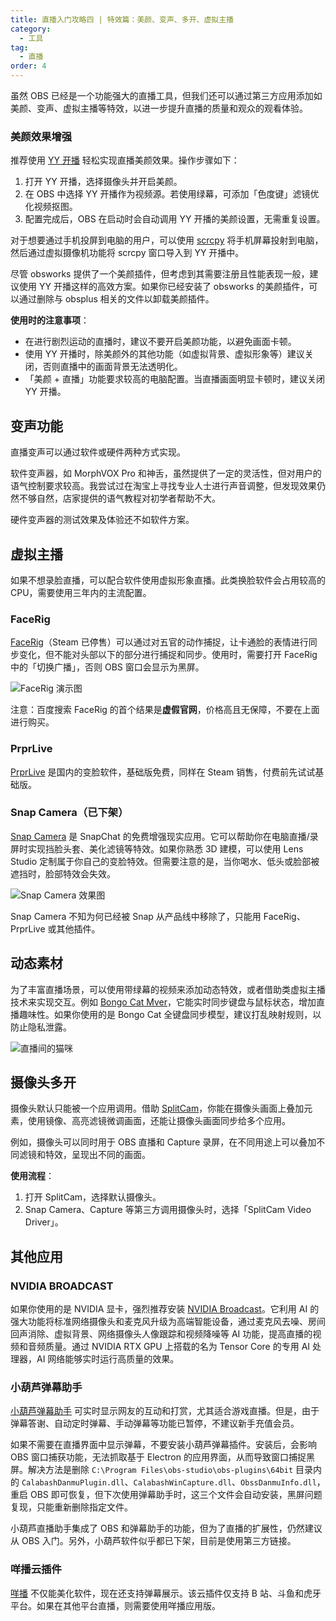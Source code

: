 ```yaml
---
title: 直播入门攻略四 | 特效篇：美颜、变声、多开、虚拟主播
category:
  - 工具
tag:
  - 直播
order: 4
---
```


虽然 OBS 已经是一个功能强大的直播工具，但我们还可以通过第三方应用添加如美颜、变声、虚拟主播等特效，以进一步提升直播的质量和观众的观看体验。

### 美颜效果增强

推荐使用 [YY 开播](https://v.yy.com/) 轻松实现直播美颜效果。操作步骤如下：

1. 打开 YY 开播，选择摄像头并开启美颜。
2. 在 OBS 中选择 YY 开播作为视频源。若使用绿幕，可添加「色度键」滤镜优化视频抠图。
3. 配置完成后，OBS 在启动时会自动调用 YY 开播的美颜设置，无需重复设置。

对于想要通过手机投屏到电脑的用户，可以使用 [scrcpy](https://newzone.top/posts/2019-08-26-scrcpy_screen_projection.html) 将手机屏幕投射到电脑，然后通过虚拟摄像机功能将 scrcpy 窗口导入到 YY 开播中。

尽管 obsworks 提供了一个美颜插件，但考虑到其需要注册且性能表现一般，建议使用 YY 开播这样的高效方案。如果你已经安装了 obsworks 的美颜插件，可以通过删除与 obsplus 相关的文件以卸载美颜插件。

**使用时的注意事项**：

- 在进行剧烈运动的直播时，建议不要开启美颜功能，以避免画面卡顿。
- 使用 YY 开播时，除美颜外的其他功能（如虚拟背景、虚拟形象等）建议关闭，否则直播中的画面背景无法透明化。
- 「美颜 + 直播」功能要求较高的电脑配置。当直播画面明显卡顿时，建议关闭 YY 开播。

## 变声功能

直播变声可以通过软件或硬件两种方式实现。

软件变声器，如 MorphVOX Pro 和神舌，虽然提供了一定的灵活性，但对用户的语气控制要求较高。我尝试过在淘宝上寻找专业人士进行声音调整，但发现效果仍然不够自然，店家提供的语气教程对初学者帮助不大。

硬件变声器的测试效果及体验还不如软件方案。

## 虚拟主播

如果不想录脸直播，可以配合软件使用虚拟形象直播。此类换脸软件会占用较高的 CPU，需要使用三年内的主流配置。

### FaceRig

[FaceRig](https://store.steampowered.com/app/274920/FaceRig/)（Steam 已停售）可以通过对五官的动作捕捉，让卡通脸的表情进行同步变化，但不能对头部以下的部分进行捕捉和同步。使用时，需要打开 FaceRig 中的「切换广播」，否则 OBS 窗口会显示为黑屏。

![FaceRig 演示图](https://img.newzone.top/20210329092154.gif?imageMogr2/format/webp "FaceRig 演示图")

注意：百度搜索 FaceRig 的首个结果是**虚假官网**，价格高且无保障，不要在上面进行购买。

### PrprLive

[PrprLive](https://store.steampowered.com/app/1279610/PrprLive/) 是国内的变脸软件，基础版免费，同样在 Steam 销售，付费前先试试基础版。

### Snap Camera（已下架）

[Snap Camera](https://snapcamera.snapchat.com/) 是 SnapChat 的免费增强现实应用。它可以帮助你在电脑直播/录屏时实现挡脸头套、美化滤镜等特效。如果你熟悉 3D 建模，可以使用 Lens Studio 定制属于你自己的变脸特效。但需要注意的是，当你喝水、低头或脸部被遮挡时，脸部特效会失效。

![Snap Camera 效果图](https://img.newzone.top/SnapCamera.gif?imageMogr2/format/webp "Snap Camera 效果图")

Snap Camera 不知为何已经被 Snap 从产品线中移除了，只能用 FaceRig、PrprLive 或其他插件。

## 动态素材

为了丰富直播场景，可以使用带绿幕的视频来添加动态特效，或者借助类虚拟主播技术来实现交互。例如 [Bongo Cat Mver](https://d.appinn.com/bongo-cat-mver/)，它能实时同步键盘与鼠标状态，增加直播趣味性。如果你使用的是 Bongo Cat 全键盘同步模型，建议打乱映射规则，以防止隐私泄露。

![直播间的猫咪](https://img.newzone.top/2022-06-30-08-29-40.png "直播间的猫咪")

## 摄像头多开

摄像头默认只能被一个应用调用。借助 [SplitCam](https://splitcam.com/)，你能在摄像头画面上叠加元素，使用镜像、高亮滤镜微调画面，还能让摄像头画面同步给多个应用。

例如，摄像头可以同时用于 OBS 直播和 Capture 录屏，在不同用途上可以叠加不同滤镜和特效，呈现出不同的画面。

**使用流程**：

1. 打开 SplitCam，选择默认摄像头。
2. Snap Camera、Capture 等第三方调用摄像头时，选择「SplitCam Video Driver」。

## 其他应用

### NVIDIA BROADCAST

如果你使用的是 NVIDIA 显卡，强烈推荐安装 [NVIDIA Broadcast](https://www.nvidia.cn/geforce/guides/broadcast-app-setup-guide/)。它利用 AI 的强大功能将标准网络摄像头和麦克风升级为高端智能设备，通过麦克风去噪、房间回声消除、虚拟背景、网络摄像头人像跟踪和视频降噪等 AI 功能，提高直播的视频和音频质量。通过 NVIDIA RTX GPU 上搭载的名为 Tensor Core 的专用 AI 处理器，AI 网络能够实时运行高质量的效果。

### 小葫芦弹幕助手

[小葫芦弹幕助手](https://www.obsworks.com/danmupro/) 可实时显示网友的互动和打赏，尤其适合游戏直播。但是，由于弹幕答谢、自动定时弹幕、手动弹幕等功能已暂停，不建议新手充值会员。

如果不需要在直播界面中显示弹幕，不要安装小葫芦弹幕插件。安装后，会影响 OBS 窗口捕获功能，无法抓取基于 Electron 的应用界面，从而导致窗口捕捉黑屏。解决方法是删除 `C:\Program Files\obs-studio\obs-plugins\64bit` 目录内的 `CalabashDanmuPlugin.dll`、`CalabashWinCapture.dll`、`ObssDanmuInfo.dll`，重启 OBS 即可恢复，但下次使用弹幕助手时，这三个文件会自动安装，黑屏问题复现，只能重新删除指定文件。

小葫芦直播助手集成了 OBS 和弹幕助手的功能，但为了直播的扩展性，仍然建议从 OBS 入门。另外，小葫芦软件似乎都已下架，目前是使用第三方链接。

### 咩播云插件

[咩播](https://yun.miebo.cn/) 不仅能美化软件，现在还支持弹幕展示。该云插件仅支持 B 站、斗鱼和虎牙平台。如果在其他平台直播，则需要使用咩播应用版。
